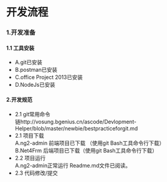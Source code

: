 # 开发流程  

### 1.开发准备   
#### 1.1 工具安装     
* A.git已安装  
* B.postman已安装  
* C.office Project 2013已安装  
* D.NodeJs已安装  			 
#### 2.开发规范
* 2.1 git常用命令    
链http://vosung.bgenius.cn/ascode/Devlopment-Helper/blob/master/newbie/bestpracticeforgit.md  
* 2.1 项目下载  
            A.ng2-admin 前端项目已下载 （使用git Bash工具命令行下载）  
            B.Net4Frm 后端项目已下载（使用git Bash工具命令行下载）  			
* 2.2 项目运行  
            A.ng2-admin正常运行 Readme.md文件已阅读。  
* 2.3 代码修改/提交  